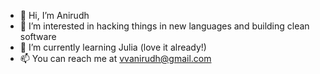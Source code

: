 - 👋 Hi, I’m Anirudh
- 👀 I’m interested in hacking things in new languages and building clean software
- 🌱 I’m currently learning Julia (love it already!)
- 📫 You can reach me at vvanirudh@gmail.com

<!---
vvanirudh/vvanirudh is a ✨ special ✨ repository because its `README.md` (this file) appears on your GitHub profile.
You can click the Preview link to take a look at your changes.
--->
